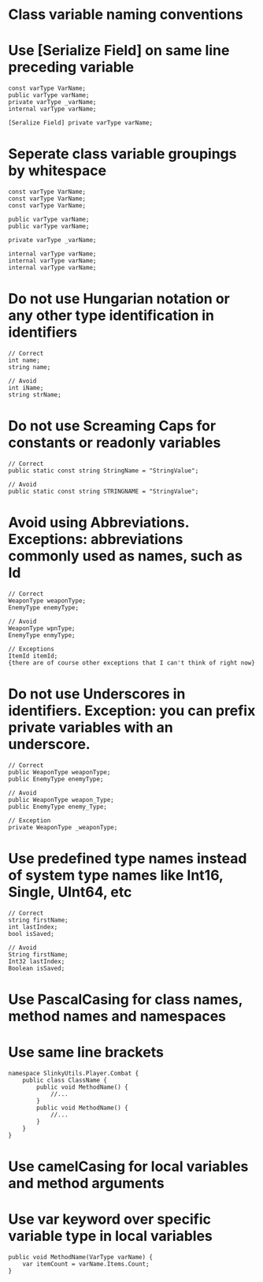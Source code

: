 # Class variable naming conventions
# Use [Serialize Field] on same line preceding variable
    const varType VarName;
    public varType varName;
    private varType _varName;
    internal varType varName;
    
    [Seralize Field] private varType varName;

# Seperate class variable groupings by whitespace
    const varType VarName;
    const varType VarName;
    const varType VarName;
    
    public varType varName;
    public varType varName;
    
    private varType _varName;
    
    internal varType varName;
    internal varType varName;
    internal varType varName;
    
# Do not use Hungarian notation or any other type identification in identifiers
    // Correct
    int name;
    string name;

    // Avoid
    int iName;
    string strName;
  
# Do not use Screaming Caps for constants or readonly variables
    // Correct
    public static const string StringName = "StringValue";

    // Avoid
    public static const string STRINGNAME = "StringValue";
    
# Avoid using Abbreviations. Exceptions: abbreviations commonly used as names, such as Id
    // Correct
    WeaponType weaponType;
    EnemyType enemyType;

    // Avoid
    WeaponType wpnType;
    EnemyType enmyType;

    // Exceptions
    ItemId itemId;
    {there are of course other exceptions that I can't think of right now}

# Do not use Underscores in identifiers. Exception: you can prefix private variables with an underscore.
    // Correct
    public WeaponType weaponType;
    public EnemyType enemyType;

    // Avoid
    public WeaponType weapon_Type;
    public EnemyType enemy_Type;

    // Exception
    private WeaponType _weaponType;

# Use predefined type names instead of system type names like Int16, Single, UInt64, etc     
    // Correct
    string firstName;
    int lastIndex;
    bool isSaved;

    // Avoid
    String firstName;
    Int32 lastIndex;
    Boolean isSaved;

# Use PascalCasing for class names, method names and namespaces
# Use same line brackets
    namespace SlinkyUtils.Player.Combat {
        public class ClassName {
            public void MethodName() {
                //...
            }
            public void MethodName() {
                //...
            }
        }
    }

# Use camelCasing for local variables and method arguments
# Use var keyword over specific variable type in local variables
    public void MethodName(VarType varName) {
        var itemCount = varName.Items.Count;
    }
